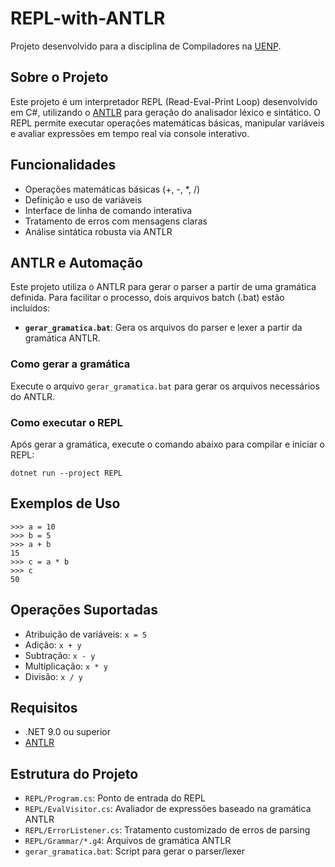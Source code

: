 # REPL-with-ANTLR

Projeto desenvolvido para a disciplina de Compiladores na [UENP](https://uenp.edu.br/).

## Sobre o Projeto
Este projeto é um interpretador REPL (Read-Eval-Print Loop) desenvolvido em C#, utilizando o [ANTLR](https://www.antlr.org/) para geração do analisador léxico e sintático. O REPL permite executar operações matemáticas básicas, manipular variáveis e avaliar expressões em tempo real via console interativo.

## Funcionalidades
- Operações matemáticas básicas (+, -, *, /)
- Definição e uso de variáveis
- Interface de linha de comando interativa
- Tratamento de erros com mensagens claras
- Análise sintática robusta via ANTLR

## ANTLR e Automação
Este projeto utiliza o ANTLR para gerar o parser a partir de uma gramática definida. Para facilitar o processo, dois arquivos batch (.bat) estão incluídos:

- **`gerar_gramatica.bat`**: Gera os arquivos do parser e lexer a partir da gramática ANTLR.

### Como gerar a gramática
Execute o arquivo `gerar_gramatica.bat` para gerar os arquivos necessários do ANTLR.

### Como executar o REPL
Após gerar a gramática, execute o comando abaixo para compilar e iniciar o REPL:

```
dotnet run --project REPL
```

## Exemplos de Uso
```
>>> a = 10
>>> b = 5
>>> a + b
15
>>> c = a * b
>>> c
50
```

## Operações Suportadas
- Atribuição de variáveis: `x = 5`
- Adição: `x + y`
- Subtração: `x - y`
- Multiplicação: `x * y`
- Divisão: `x / y`

## Requisitos
- .NET 9.0 ou superior
- [ANTLR](https://www.antlr.org/)

## Estrutura do Projeto
- `REPL/Program.cs`: Ponto de entrada do REPL
- `REPL/EvalVisitor.cs`: Avaliador de expressões baseado na gramática ANTLR
- `REPL/ErrorListener.cs`: Tratamento customizado de erros de parsing
- `REPL/Grammar/*.g4`: Arquivos de gramática ANTLR
- `gerar_gramatica.bat`: Script para gerar o parser/lexer
